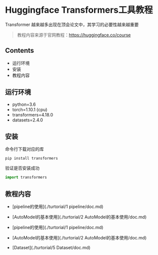 # Huggingface Transformers工具教程

Transformer 越来越多出现在顶会论文中，其学习的必要性越来越重要

> 教程内容来源于官网教程：https://huggingface.co/course

## Contents

- 运行环境
- 安装
- 教程内容

## 运行环境

- python=3.6
- torch=1.10.1 (cpu)
- transformers=4.18.0
- datasets=2.4.0

## 安装

命令行下载对应的库

```terminal
pip install transformers
```

验证是否安装成功

```python
import transformers
```

## 教程内容

- [pipeline的使用](./turtorial/1 pipeline/doc.md)
- [AutoModel的基本使用](./turtorial/2 AutoModel的基本使用/doc.md)
- [pipeline的使用](./turtorial/1 pipeline/doc.md)

- [AutoModel的基本使用](./turtorial/2 AutoModel的基本使用/doc.md)

- [Dataset](./turtorial/5 Dataset/doc.md)

